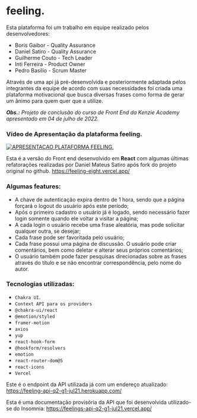 # feeling.

Esta plataforma foi um trabalho em equipe realizado pelos desenvolvedores:
- Boris Gaibor - Quality Assurance
- Daniel Satiro - Quality Assurance
- Guilherme Couto - Tech Leader
- Inti Ferreira - Product Owner
- Pedro Basilio - Scrum Master

Através de uma api já pré-desenvolvida e posteriormente adaptada pelos integrantes da equipe de acordo com suas necessidades foi criada uma plataforma motivacional que busca diversas frases como forma de gerar um ânimo para quem quer que a utilize.

***Obs.:** Projeto de conclusão do curso de Front End da Kenzie Academy apresentado em 04 de julho de 2022.*

### Vídeo de Apresentação da plataforma feeling. 
[![APRESENTACAO PLATAFORMA FEELING.](https://img.youtube.com/vi/P02ulthnT6k/0.jpg)](https://www.youtube.com/watch?v=P02ulthnT6k)

Esta é a versão do Front end desenvolvido em **React** com algumas últimas refatorações realizadas por Daniel Mateus Satiro após fork do projeto original no github. https://feeling-eight.vercel.app/

### Algumas features:
- A chave de autenticação expira dentro de 1 hora, sendo que a página forçará o logout do usuário após este período;
- Após o primeiro cadastro o usuário já é logado, sendo necessário fazer login somente quando ele voltar a visitar a página;
- A cada login o usuário recebe uma frase aleatória, mas pode solicitar qualquer outra, se desejar;
- Cada frase pode ser favoritada pelo usuário;
- Cada frase possui uma página de discussão. O usuário pode criar comentários, bem como deletar e alterar seus próprios comentários;
- O usuário também pode fazer pesquisas direcionadas sobre as frases através do título e se não encontrar correspondência, pelo nome do autor.

### Tecnologias utilizadas:
- `Chakra UI`.
- `Context API para os providers`
- `@chakra-ui/react`
- `@emotion/styled`
- `framer-motion`
- `axios`
- `yup`
- `react-hook-form`
- `@hookform/resolvers`
- `emotion`
- `react-router-dom@5`
- `react-icons`
- `Vercel`

Este é o endpoint da API utilizada já com um endereço atualizado: https://feeling-api-q2-g1-jul21.herokuapp.com/

Esta é uma documentação provisória da API que foi desenvolvida utilizado-se do Insomnia: https://feelings-api-q2-g1-jul21.vercel.app/
